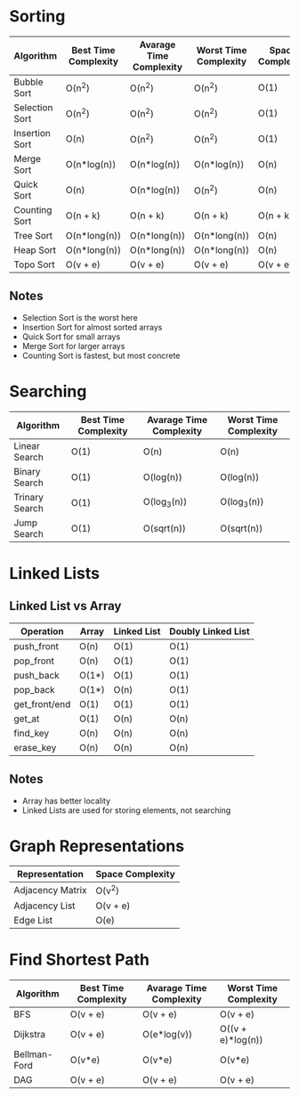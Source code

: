 # Sorting

| Algorithm | Best Time Complexity | Avarage Time Complexity | Worst Time Complexity | Space Complexity | Comparisons | Swaps | Stable | Local | In-Place |
| --- | --- | --- | --- | --- | --- | --- | --- | --- | --- |
| Bubble Sort | O(n<sup>2</sup>) | O(n<sup>2</sup>) | O(n<sup>2</sup>) | O(1) | O(n<sup>2</sup>) | O(n<sup>2</sup>) | Yes | Yes | Yes |
| Selection Sort | O(n<sup>2</sup>) | O(n<sup>2</sup>) | O(n<sup>2</sup>) | O(1) | O(n<sup>2</sup>) | O(n) | No | No | Yes |
| Insertion Sort | O(n) | O(n<sup>2</sup>) | O(n<sup>2</sup>) | O(1) | O(n<sup>2</sup>) | O(n) | Yes | Yes | Yes |
| Merge Sort | O(n*log(n)) | O(n*log(n)) | O(n*log(n)) | O(n) | O(n*log(n)) | O(n*log(n)) | Yes | No | No |
| Quick Sort | O(n) | O(n*log(n)) | O(n<sup>2</sup>) | O(n) | O(n*log(n)) | O(n*log(n)) | No | Yes | Yes |
| Counting Sort | O(n + k) | O(n + k) | O(n + k) | O(n + k) | O(1) | O(1) | Yes | Yes | No |
| Tree Sort | O(n*long(n)) | O(n*long(n)) | O(n*long(n)) | O(n) | O(n*long(n)) | O(1) | No | No | No |
| Heap Sort | O(n*long(n)) | O(n*long(n)) | O(n*long(n)) | O(n) | O(n*long(n)) | O(n*long(n)) | No | Yes | Yes |
| Topo Sort | O(v + e) | O(v + e) | O(v + e) | O(v + e) | O(v + e) | O(1) | No | Yes | No |

Notes
---

-  Selection Sort is the worst here
-  Insertion Sort for almost sorted arrays
-  Quick Sort for small arrays
-  Merge Sort for larger arrays
-  Counting Sort is fastest, but most concrete  

# Searching

| Algorithm | Best Time Complexity | Avarage Time Complexity | Worst Time Complexity |  
| --- | --- | --- | --- |
| Linear Search | O(1) | O(n) | O(n) |
| Binary Search | O(1) | O(log(n)) | O(log(n)) |
| Trinary Search | O(1) | O(log<sub>3</sub>(n)) | O(log<sub>3</sub>(n)) |
| Jump Search | O(1) | O(sqrt(n)) | O(sqrt(n)) |

# Linked Lists

Linked List vs Array
---

| Operation | Array | Linked List | Doubly Linked List | 
| --- | --- | --- | --- |
| push_front | O(n) | O(1) | O(1) |
| pop_front | O(n) | O(1) | O(1) |
| push_back | O(1*) | O(1) | O(1) |
| pop_back | O(1*) | O(n) | O(1) |
| get_front/end | O(1) | O(1) | O(1) |
| get_at | O(1) | O(n) | O(n) |
| find_key | O(n) | O(n) | O(n) |
| erase_key | O(n) | O(n) | O(n) |

Notes
---

-  Array has better locality
-  Linked Lists are used for storing elements, not searching

# Graph Representations

| Representation | Space Complexity |
| --- | --- |
| Adjacency Matrix | O(v<sup>2</sup>) |
| Adjacency List | O(v + e) | 
| Edge List | O(e) | 

# Find Shortest Path

| Algorithm | Best Time Complexity | Avarage Time Complexity | Worst Time Complexity |  
| --- | --- | --- | --- |
| BFS | O(v + e) | O(v + e) | O(v + e) |
| Dijkstra | O(v + e) | O(e*log(v)) | O((v + e)*log(n)) |
| Bellman-Ford | O(v*e) | O(v*e) | O(v*e) |
| DAG | O(v + e) | O(v + e) | O(v + e) |
